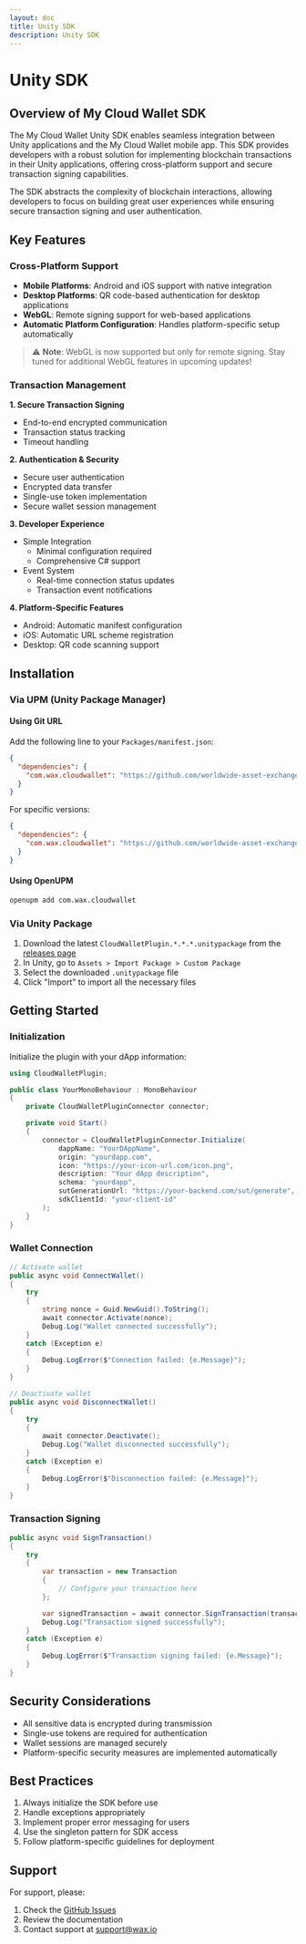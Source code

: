 ```yaml
---
layout: doc
title: Unity SDK
description: Unity SDK
---
```


# Unity SDK
## Overview of My Cloud Wallet SDK

The My Cloud Wallet Unity SDK enables seamless integration between Unity applications and the My Cloud Wallet mobile app. This SDK provides developers with a robust solution for implementing blockchain transactions in their Unity applications, offering cross-platform support and secure transaction signing capabilities.

The SDK abstracts the complexity of blockchain interactions, allowing developers to focus on building great user experiences while ensuring secure transaction signing and user authentication.

## Key Features

### Cross-Platform Support
- **Mobile Platforms**: Android and iOS support with native integration
- **Desktop Platforms**: QR code-based authentication for desktop applications
- **WebGL**: Remote signing support for web-based applications
- **Automatic Platform Configuration**: Handles platform-specific setup automatically

> ⚠️ **Note**: WebGL is now supported but only for remote signing. Stay tuned for additional WebGL features in upcoming updates!

### Transaction Management
**1. Secure Transaction Signing**
  - End-to-end encrypted communication
  - Transaction status tracking
  - Timeout handling

**2. Authentication & Security**
  - Secure user authentication
  - Encrypted data transfer
  - Single-use token implementation
  - Secure wallet session management

**3. Developer Experience**
  - Simple Integration
    - Minimal configuration required
    - Comprehensive C# support
  - Event System
    - Real-time connection status updates
    - Transaction event notifications

**4. Platform-Specific Features**
  - Android: Automatic manifest configuration
  - iOS: Automatic URL scheme registration
  - Desktop: QR code scanning support

## Installation

### Via UPM (Unity Package Manager)

#### Using Git URL
Add the following line to your `Packages/manifest.json`:

```json
{
  "dependencies": {
    "com.wax.cloudwallet": "https://github.com/worldwide-asset-exchange/cloudwallet-unity-sdk.git?path=Assets/CloudWalletPlugin"
  }
}
```

For specific versions:
```json
{
  "dependencies": {
    "com.wax.cloudwallet": "https://github.com/worldwide-asset-exchange/cloudwallet-unity-sdk.git?path=Assets/CloudWalletPlugin#1.0.0"
  }
}
```

#### Using OpenUPM
```bash
openupm add com.wax.cloudwallet
```

### Via Unity Package
1. Download the latest `CloudWalletPlugin.*.*.*.unitypackage` from the [releases page](https://github.com/worldwide-asset-exchange/cloudwallet-unity-sdk/releases)
2. In Unity, go to `Assets > Import Package > Custom Package`
3. Select the downloaded `.unitypackage` file
4. Click "Import" to import all the necessary files

## Getting Started

### Initialization
Initialize the plugin with your dApp information:

```csharp
using CloudWalletPlugin;

public class YourMonoBehaviour : MonoBehaviour
{
    private CloudWalletPluginConnector connector;

    private void Start()
    {
        connector = CloudWalletPluginConnector.Initialize(
            dappName: "YourDAppName",
            origin: "yourdapp.com",
            icon: "https://your-icon-url.com/icon.png",
            description: "Your dApp description",
            schema: "yourdapp",
            sutGenerationUrl: "https://your-backend.com/sut/generate",
            sdkClientId: "your-client-id"
        );
    }
}
```

### Wallet Connection
```csharp
// Activate wallet
public async void ConnectWallet()
{
    try
    {
        string nonce = Guid.NewGuid().ToString();
        await connector.Activate(nonce);
        Debug.Log("Wallet connected successfully");
    }
    catch (Exception e)
    {
        Debug.LogError($"Connection failed: {e.Message}");
    }
}

// Deactivate wallet
public async void DisconnectWallet()
{
    try
    {
        await connector.Deactivate();
        Debug.Log("Wallet disconnected successfully");
    }
    catch (Exception e)
    {
        Debug.LogError($"Disconnection failed: {e.Message}");
    }
}
```

### Transaction Signing
```csharp
public async void SignTransaction()
{
    try
    {
        var transaction = new Transaction
        {
            // Configure your transaction here
        };

        var signedTransaction = await connector.SignTransaction(transaction);
        Debug.Log("Transaction signed successfully");
    }
    catch (Exception e)
    {
        Debug.LogError($"Transaction signing failed: {e.Message}");
    }
}
```

## Security Considerations

- All sensitive data is encrypted during transmission
- Single-use tokens are required for authentication
- Wallet sessions are managed securely
- Platform-specific security measures are implemented automatically

## Best Practices

1. Always initialize the SDK before use
2. Handle exceptions appropriately
3. Implement proper error messaging for users
4. Use the singleton pattern for SDK access
5. Follow platform-specific guidelines for deployment

## Support

For support, please:
1. Check the [GitHub Issues](https://github.com/worldwide-asset-exchange/cloudwallet-unity-sdk/issues)
2. Review the documentation
3. Contact support at support@wax.io
